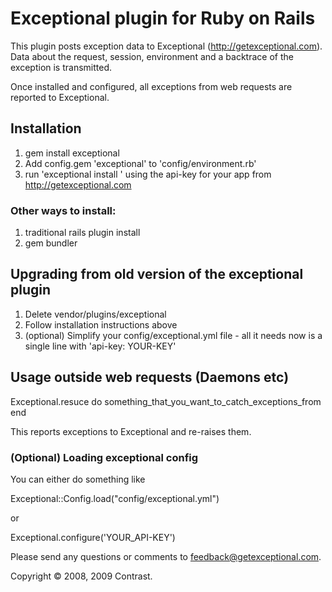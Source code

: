 # Exceptional plugin for Ruby on Rails

This plugin posts exception data to Exceptional (http://getexceptional.com). Data about the request, session, environment and a backtrace of the exception is transmitted.

Once installed and configured, all exceptions from web requests are reported to Exceptional.

## Installation

1. gem install exceptional
2. Add config.gem 'exceptional' to 'config/environment.rb'
3. run 'exceptional install <api-key>' using the api-key for your app from http://getexceptional.com

### Other ways to install:

1. traditional rails plugin install
2. gem bundler

## Upgrading from old version of the exceptional plugin

1. Delete vendor/plugins/exceptional
2. Follow installation instructions above
3. (optional) Simplify your config/exceptional.yml file - all it needs now is a single line with 'api-key: YOUR-KEY'


## Usage outside web requests (Daemons etc)

Exceptional.resuce do
  something_that_you_want_to_catch_exceptions_from
end

This reports exceptions to Exceptional and re-raises them.

### (Optional) Loading exceptional config

You can either do something like

Exceptional::Config.load("config/exceptional.yml")

or

Exceptional.configure('YOUR_API-KEY')


Please send any questions or comments to feedback@getexceptional.com.

Copyright © 2008, 2009 Contrast.